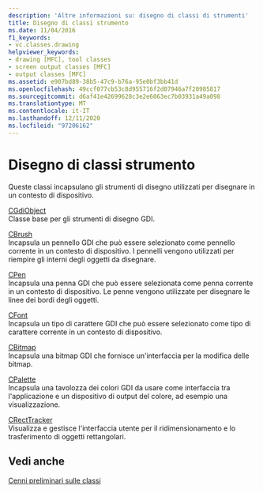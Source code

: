 ```yaml
---
description: 'Altre informazioni su: disegno di classi di strumenti'
title: Disegno di classi strumento
ms.date: 11/04/2016
f1_keywords:
- vc.classes.drawing
helpviewer_keywords:
- drawing [MFC], tool classes
- screen output classes [MFC]
- output classes [MFC]
ms.assetid: e907bd89-38b5-47c9-b76a-95e0bf3bb41d
ms.openlocfilehash: 49ccf077cb53c8d955716f2d07946a7f20985817
ms.sourcegitcommit: d6af41e42699628c3e2e6063ec7b03931a49a098
ms.translationtype: MT
ms.contentlocale: it-IT
ms.lasthandoff: 12/11/2020
ms.locfileid: "97206162"
---
```

# <a name="drawing-tool-classes"></a>Disegno di classi strumento

Queste classi incapsulano gli strumenti di disegno utilizzati per disegnare in un contesto di dispositivo.

[CGdiObject](reference/cgdiobject-class.md)<br/>
Classe base per gli strumenti di disegno GDI.

[CBrush](reference/cbrush-class.md)<br/>
Incapsula un pennello GDI che può essere selezionato come pennello corrente in un contesto di dispositivo. I pennelli vengono utilizzati per riempire gli interni degli oggetti da disegnare.

[CPen](reference/cpen-class.md)<br/>
Incapsula una penna GDI che può essere selezionata come penna corrente in un contesto di dispositivo. Le penne vengono utilizzate per disegnare le linee dei bordi degli oggetti.

[CFont](reference/cfont-class.md)<br/>
Incapsula un tipo di carattere GDI che può essere selezionato come tipo di carattere corrente in un contesto di dispositivo.

[CBitmap](reference/cbitmap-class.md)<br/>
Incapsula una bitmap GDI che fornisce un'interfaccia per la modifica delle bitmap.

[CPalette](reference/cpalette-class.md)<br/>
Incapsula una tavolozza dei colori GDI da usare come interfaccia tra l'applicazione e un dispositivo di output del colore, ad esempio una visualizzazione.

[CRectTracker](reference/crecttracker-class.md)<br/>
Visualizza e gestisce l'interfaccia utente per il ridimensionamento e lo trasferimento di oggetti rettangolari.

## <a name="see-also"></a>Vedi anche

[Cenni preliminari sulle classi](class-library-overview.md)
